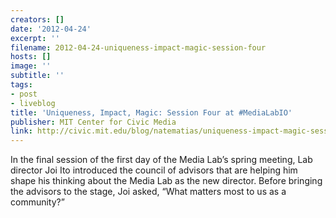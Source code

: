 ```yaml
---
creators: []
date: '2012-04-24'
excerpt: ''
filename: 2012-04-24-uniqueness-impact-magic-session-four
hosts: []
image: ''
subtitle: ''
tags:
- post
- liveblog
title: 'Uniqueness, Impact, Magic: Session Four at #MediaLabIO'
publisher: MIT Center for Civic Media
link: http://civic.mit.edu/blog/natematias/uniqueness-impact-magic-session-four-at-medialabio
---
```

In the final session of the first day of the Media Lab’s spring meeting, Lab director Joi Ito introduced the council of advisors that are helping him shape his thinking about the Media Lab as the new director. Before bringing the advisors to the stage, Joi asked, “What matters most to us as a community?” 

